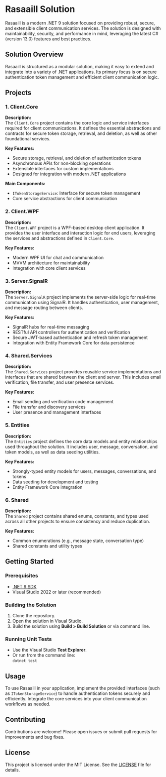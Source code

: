 # Rasaaill Solution

Rasaaill is a modern .NET 9 solution focused on providing robust, secure, and extensible client communication services. The solution is designed with maintainability, security, and performance in mind, leveraging the latest C# (version 13.0) features and best practices.

## Solution Overview

Rasaaill is structured as a modular solution, making it easy to extend and integrate into a variety of .NET applications. Its primary focus is on secure authentication token management and efficient client communication logic.

## Projects

### 1. Client.Core

**Description:**  
The `Client.Core` project contains the core logic and service interfaces required for client communications. It defines the essential abstractions and contracts for secure token storage, retrieval, and deletion, as well as other foundational services.

**Key Features:**  
- Secure storage, retrieval, and deletion of authentication tokens
- Asynchronous APIs for non-blocking operations
- Extensible interfaces for custom implementations
- Designed for integration with modern .NET applications

**Main Components:**  
- `ITokenStorageService`: Interface for secure token management
- Core service abstractions for client communication

### 2. Client.WPF

**Description:**  
The `Client.WPF` project is a WPF-based desktop client application. It provides the user interface and interaction logic for end users, leveraging the services and abstractions defined in `Client.Core`.

**Key Features:**  
- Modern WPF UI for chat and communication
- MVVM architecture for maintainability
- Integration with core client services

### 3. Server.SignalR

**Description:**  
The `Server.SignalR` project implements the server-side logic for real-time communication using SignalR. It handles authentication, user management, and message routing between clients.

**Key Features:**  
- SignalR hubs for real-time messaging
- RESTful API controllers for authentication and verification
- Secure JWT-based authentication and refresh token management
- Integration with Entity Framework Core for data persistence

### 4. Shared.Services

**Description:**  
The `Shared.Services` project provides reusable service implementations and interfaces that are shared between the client and server. This includes email verification, file transfer, and user presence services.

**Key Features:**  
- Email sending and verification code management
- File transfer and discovery services
- User presence and management interfaces

### 5. Entities

**Description:**  
The `Entities` project defines the core data models and entity relationships used throughout the solution. It includes user, message, conversation, and token models, as well as data seeding utilities.

**Key Features:**  
- Strongly-typed entity models for users, messages, conversations, and tokens
- Data seeding for development and testing
- Entity Framework Core integration

### 6. Shared

**Description:**  
The `Shared` project contains shared enums, constants, and types used across all other projects to ensure consistency and reduce duplication.

**Key Features:**  
- Common enumerations (e.g., message state, conversation type)
- Shared constants and utility types

## Getting Started

### Prerequisites

- [.NET 9 SDK](https://dotnet.microsoft.com/download/dotnet/9.0)
- Visual Studio 2022 or later (recommended)

### Building the Solution

1. Clone the repository.
2. Open the solution in Visual Studio.
3. Build the solution using __Build > Build Solution__ or via command line.

### Running Unit Tests

- Use the Visual Studio __Test Explorer__.
- Or run from the command line:  
  `dotnet test`

## Usage

To use Rasaaill in your application, implement the provided interfaces (such as `ITokenStorageService`) to handle authentication tokens securely and efficiently. Integrate the core services into your client communication workflows as needed.

## Contributing

Contributions are welcome! Please open issues or submit pull requests for improvements and bug fixes.

## License

This project is licensed under the MIT License. See the [LICENSE](LICENSE) file for details.
